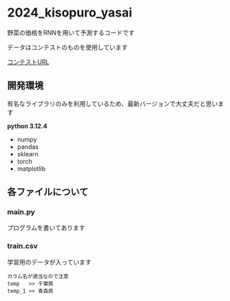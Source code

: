 # 2024_kisopuro_yasai

野菜の価格をRNNを用いて予測するコードです

データはコンテストのものを使用しています

[コンテストURL](https://competition.nishika.com/competitions/yasai_2024winter/summary)

## 開発環境

有名なライブラリのみを利用しているため、最新バージョンで大丈夫だと思います

**python 3.12.4**

- numpy
- pandas
- sklearn
- torch
- matplotlib

## 各ファイルについて

### main.py

プログラムを書いてあります

### train.csv

学習用のデータが入っています

```
カラム名が適当なので注意
temp   >> 千葉県
temp_1 >> 青森県
```
